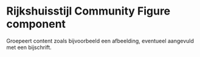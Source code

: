 # Rijkshuisstijl Community Figure component

Groepeert content zoals bijvoorbeeld een afbeelding, eventueel aangevuld met een bijschrift.

